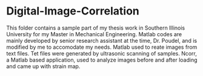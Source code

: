 # Digital-Image-Correlation
This folder contains a sample part of my thesis work in Southern Illinois University for my Master in Mechanical Engineering.
Matlab codes are mainly developed by senior research assistant at the time, Dr. Poudel, and is modified by me to accomodate my needs.
Matlab used to reate images from text files. Tet files were generated by ultrasonic scanning of samples.
Ncorr, a Matlab based application, used to analyze images before and after loading and came up with strain map.
